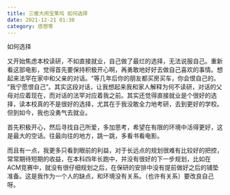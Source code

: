 ```yaml
---
title: 三傻大闹宝莱坞 如何选择
date: 2021-12-21 01:30
category: 感想等
---
```


如何选择

<!--more-->

又开始焦虑本校读研，不如直接就业，自己做了最烂的选择，无法说服自己。重新看这部电影，觉得首先要保持积极开心啊，再勇敢地好好去做自己喜欢的事情。想起来法罕在家中和父亲的对话。“等几年后你的朋友都买房买车，你会恨自己的。 “我宁愿恨自己”。其实这段对话，让我想起来我和家人解释为何不读研，对话的父母对应着现在，而对话的法罕对应着我之前。其实还觉得直接就业是个很好的选择，读本校真的不是很好的选择，尤其在于我没敢全力地考研，去到更好的学校。但到如今，我也没勇气去就业。

首先积极开心，然后寻找自己所爱，多加思考，希望在有限的环境中活得更好，这是最大的空话。往最向往的地方，跳一跳，多看书看电影。

而且有一点，我更多只看到眼前的利益，对于长远点的规划很难有比较好的把控，常常期待短期的收益，在本科四年长跑中，并没有很好的下一步规划，比如在ACM竞赛中，就没有很仔细规划之后，在保研的安排中没有提前做好之后的铺垫准备。这是我作为一个人的缺点，和环境没有关系。（也许有关系）要改良自己呀。